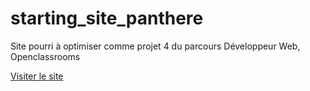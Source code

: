 # starting_site_panthere
Site pourri à optimiser comme projet 4 du parcours Développeur Web, Openclassrooms

[Visiter le site](https://tem-ctrl.github.io/starting_site_panthere/)
